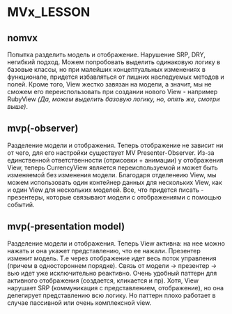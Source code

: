 # MVx_LESSON

<h2>nomvx</h2>
<p>Попытка разделить модель и отображение. Нарушение SRP, DRY, негибкий подход. 
  Можем попробовать выделить одинаковую логику в базовые классы, но при малейших концептуальных изменениях в функционале, придется избавляться от лишних наследуемых методов и полей.
Кроме того, View жестко завязан на модели, а значит, мы не сможем его переиспользовать при создании нового View - например RubyView <i>(Да, можем выделить базовую логику, но, опять же, смотри выше)</i>.</p>


<h2>mvp(-observer)</h2>
<p>Разделение модели и отображения. Теперь отображение не зависит ни от чего, для его настройки существует MV Presenter-Observer. 
Из-за единственной ответственности (отрисовки + анимации) у отображения View, теперь CurrencyView является переиспользуемой и может быть изменяемой без изменения модели.
Благодаря отделенеию View, мы можем использовать один контейнер данных для нескольких View, как и один View для нескольких моделей. Все, что придется писать - презентеры, которые связывают модели с отображениями с помощью событий.</p>


<h2>mvp(-presentation model)</h2>
<p>Разделение модели и отображения. Теперь View активна: на нее можно нажать и она укажет представлению, что ее нажали. Презентер изменит модель. Т.е через отображение идет весь поток управления (причем в одностороннем порядке).
Связь от модели -> презентер -> вью идет уже исключительно реактивно. Очень удобный паттерн для активного отображения (создается, кликается и пр). Хотя, View нарушает SRP (коммуникация с представлением, отображение), но она делегирует представлению всю логику.
Но паттерн плохо работает в случае пассивной или очень комплексной view.</p>
